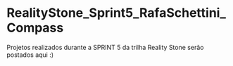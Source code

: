 # RealityStone_Sprint5_RafaSchettini_Compass
Projetos realizados durante a SPRINT 5 da trilha Reality Stone serão postados aqui :)
